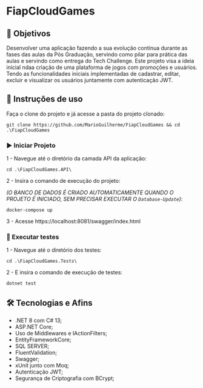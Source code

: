 # FiapCloudGames

## 📌 Objetivos
Desenvolver uma aplicação fazendo a sua evolução contínua durante as fases das aulas da Pós Graduação, servindo como pilar para prática das aulas e servindo como entrega do Tech Challenge. Este projeto visa a ideia inicial ndaa criação de uma plataforma de jogos com promoções e usuários. Tendo as funcionalidades iniciais implementadas de cadastrar, editar, excluir e visualizar os usuários juntamente com autenticação JWT.

## 🚀 Instruções de uso
Faça o clone do projeto e já acesse a pasta do projeto clonado:
```
git clone https://github.com/MarioGuilherme/FiapCloudGames && cd .\FiapCloudGames
```

### ▶️ Iniciar Projeto
  1 - Navegue até o diretório da camada API da aplicação:
  ```
  cd .\FiapCloudGames.API\
  ```
  2 - Insira o comando de execução do projeto:
  
  _(O BANCO DE DADOS É CRIADO AUTOMATICAMENTE QUANDO O PROJETO É INICIADO, SEM PRECISAR EXECUTAR O ```Database-Update```)_:
  ```
  docker-compose up
  ```
  3 - Acesse https://localhost:8081/swagger/index.html

### 🧪 Executar testes
  1 - Navegue até o diretório dos testes:
  ```
  cd .\FiapCloudGames.Tests\
  ```
  2 - E insira o comando de execução de testes:
  ```
  dotnet test
  ```

## 🛠️ Tecnologias e Afins
- .NET 8 com C# 13;
- ASP.NET Core;
- Uso de Middlewares e IActionFilters;
- EntityFrameworkCore;
- SQL SERVER;
- FluentValidation;
- Swagger;
- xUnit junto com Moq;
- Autenticação JWT;
- Segurança de Criptografia com BCrypt;
